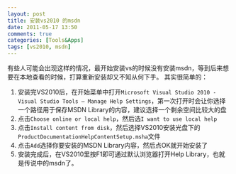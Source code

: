 ```yaml
---
layout: post
title: 安装vs2010 的msdn
date: 2011-05-17 13:50
comments: true
categories: [Tools&Apps]
tags: [vs2010, msdn]
---
```

有些人可能会出现这样的情况，最开始安装vs的时候没有安装msdn，等到后来想要在本地查看的时候，打算重新安装却又不知从何下手。
其实很简单的：

1. 安装完VS2010后，在开始菜单中打开`Microsoft Visual Studio 2010 - Visual Studio Tools – Manage Help Settings`，第一次打开时会让你选择一个路径用于保存MSDN Library的内容，建议选择一个剩余空间比较大的盘        
2. 点击`Choose online or local help`，然后选`I want to use local help`
3. 点击`Install content from disk`，然后选择VS2010安装光盘下的`ProductDocumentationHelpContentSetup.msha`文件         
4. 点击`Add`选择你要安装的MSDN Library内容，然后点OK就开始安装了
5. 安装完成后，在VS2010里按F1即可通过默认浏览器打开Help Library，也就是传说中的msdn了。